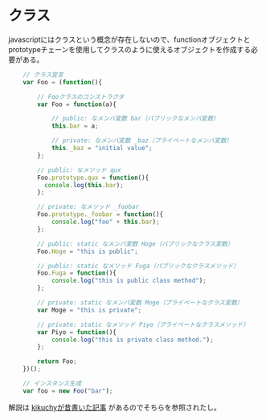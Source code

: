 # クラス

javascriptにはクラスという概念が存在しないので、functionオブジェクトとprototypeチェーンを使用してクラスのように使えるオブジェクトを作成する必要がある。

```javascript
	// クラス宣言
	var Foo = (function(){

		// Fooクラスのコンストラクタ
		var Foo = function(a){

			// public: なメンバ変数 bar（パブリックなメンバ変数）
			this.bar = a;

			// private: なメンバ変数 _baz（プライベートなメンバ変数）
			this._baz = "initial value";
		};

		// public: なメソッド qux
		Foo.prototype.qux = function(){
		  console.log(this.bar);
		};

		// private: なメソッド _foobar
		Foo.prototype._foobar = function(){
			console.log("foo" + this.bar);
		};

		// public: static なメンバ変数 Hoge（パブリックなクラス変数）
		Foo.Hoge = "this is public";

		// public: static なメソッド Fuga（パブリックなクラスメソッド）
		Foo.Fuga = function(){
			console.log("this is public class method");
		};

		// private: static なメンバ変数 Moge（プライベートなクラス変数）
		var Moge = "this is private";

		// private: static なメソッド Piyo（プライベートなクラスメソッド）
		var Piyo = function(){
			console.log("this is private class method.");
		};

		return Foo;
	})();

	// インスタンス生成
	var foo = new Foo("bar");
```

解説は [kikuchyが昔書いた記事](http://kikuchy.hatenablog.com/entry/2013/07/31/185808) があるのでそちらを参照されたし。
